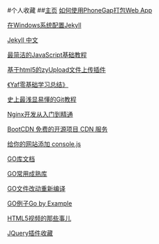#个人收藏
##[主页](http://www.lunzz.net/)
[如何使用PhoneGap打包Web App](https://github.com/Phamay/collection/blob/master/%E5%A6%82%E4%BD%95%E4%BD%BF%E7%94%A8PhoneGap%E6%89%93%E5%8C%85Web%20App.md)

[在Windows系统配置Jekyll](http://yanhaijing.com/jekyll/2011/12/30/run-jekyll-on-window/)

[Jekyll 中文](http://jekyllcn.com/)

[最简洁的JavaScript基础教程](http://yanhaijing.com/basejs/)

[基于html5的zyUpload文件上传插件](https://github.com/Phamay/collection/blob/master/基于html5的zyUpload文件上传插件.md)

[《Yaf零基础学习总结》](http://www.lai18.com/cate/60.html)

[史上最浅显易懂的Git教程](http://www.liaoxuefeng.com/wiki/0013739516305929606dd18361248578c67b8067c8c017b000)

[Nginx开发从入门到精通](http://tengine.taobao.org/book/index.html)

[BootCDN 免费的开源项目 CDN 服务](http://www.bootcdn.cn/)

[给你的网站添加 console.js](https://github.com/Phamay/collection/blob/master/%E7%BB%99%E4%BD%A0%E7%9A%84%E7%BD%91%E7%AB%99%E6%B7%BB%E5%8A%A0%20console.js.md)

[GO库文档](http://studygolang.com/static/pkgdoc/index.html)

[GO常用成熟库](http://go-search.org/tops)

[GO文件改动重新编译](https://github.com/Phamay/fresh)

[GO例子Go by Example](https://gobyexample.com/)

[HTML5视频的那些事儿](https://github.com/Phamay/collection/blob/master/HTML5%E8%A7%86%E9%A2%91%E7%9A%84%E9%82%A3%E4%BA%9B%E4%BA%8B%E5%84%BF.md)

[JQuery插件收藏](http://www.jq22.com/)
